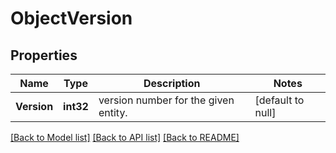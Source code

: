 # ObjectVersion

## Properties
Name | Type | Description | Notes
------------ | ------------- | ------------- | -------------
**Version** | **int32** | version number for the given entity. | [default to null]

[[Back to Model list]](../README.md#documentation-for-models) [[Back to API list]](../README.md#documentation-for-api-endpoints) [[Back to README]](../README.md)


